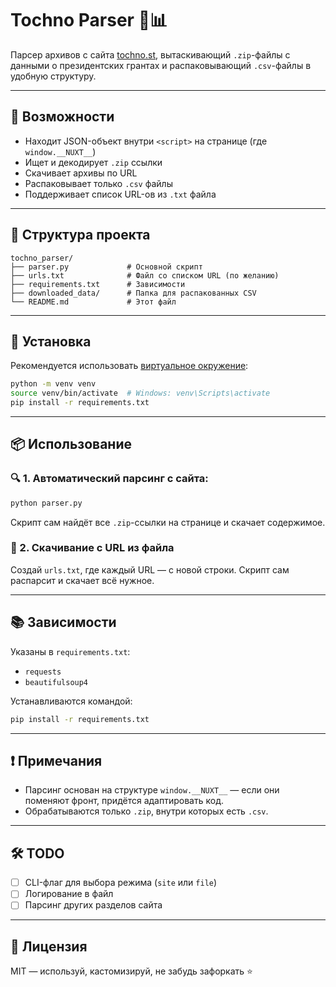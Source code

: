 # Tochno Parser 🧠📊

Парсер архивов с сайта [tochno.st](https://tochno.st/datasets/pres_grants), вытаскивающий `.zip`-файлы с данными о президентских грантах и распаковывающий `.csv`-файлы в удобную структуру.

---

## 🚀 Возможности

- Находит JSON-объект внутри `<script>` на странице (где `window.__NUXT__`)
- Ищет и декодирует `.zip` ссылки
- Скачивает архивы по URL
- Распаковывает только `.csv` файлы
- Поддерживает список URL-ов из `.txt` файла

---

## 📂 Структура проекта

```
tochno_parser/
├── parser.py             # Основной скрипт
├── urls.txt              # Файл со списком URL (по желанию)
├── requirements.txt      # Зависимости
├── downloaded_data/      # Папка для распакованных CSV
└── README.md             # Этот файл
```

---

## 🧩 Установка

Рекомендуется использовать [виртуальное окружение](https://docs.python.org/3/library/venv.html):

```bash
python -m venv venv
source venv/bin/activate  # Windows: venv\Scripts\activate
pip install -r requirements.txt
```

---

## 📦 Использование

### 🔍 1. Автоматический парсинг с сайта:

```bash
python parser.py
```

Скрипт сам найдёт все `.zip`-ссылки на странице и скачает содержимое.

### 📄 2. Скачивание с URL из файла

Создай `urls.txt`, где каждый URL — с новой строки. Скрипт сам распарсит и скачает всё нужное.

---

## 📚 Зависимости

Указаны в `requirements.txt`:

- `requests`
- `beautifulsoup4`

Устанавливаются командой:

```bash
pip install -r requirements.txt
```

---

## ❗ Примечания

- Парсинг основан на структуре `window.__NUXT__` — если они поменяют фронт, придётся адаптировать код.
- Обрабатываются только `.zip`, внутри которых есть `.csv`.

---

## 🛠️ TODO

- [ ] CLI-флаг для выбора режима (`site` или `file`)
- [ ] Логирование в файл
- [ ] Парсинг других разделов сайта

---

## 📃 Лицензия

MIT — используй, кастомизируй, не забудь зафоркать ⭐
